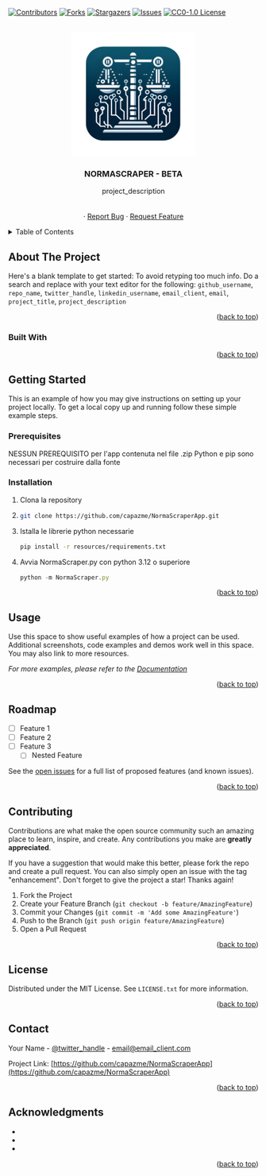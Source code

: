<!-- Improved compatibility of back to top link: See: https://github.com/othneildrew/Best-README-Template/pull/73 -->
<a name="readme-top"></a>
<!--
*** Thanks for checking out the Best-README-Template. If you have a suggestion
*** that would make this better, please fork the repo and create a pull request
*** or simply open an issue with the tag "enhancement".
*** Don't forget to give the project a star!
*** Thanks again! Now go create something AMAZING! :D
-->



<!-- PROJECT SHIELDS -->
<!--
*** I'm using markdown "reference style" links for readability.
*** Reference links are enclosed in brackets [ ] instead of parentheses ( ).
*** See the bottom of this document for the declaration of the reference variables
*** for contributors-url, forks-url, etc. This is an optional, concise syntax you may use.
*** https://www.markdownguide.org/basic-syntax/#reference-style-links
-->
[![Contributors][contributors-shield]][contributors-url]
[![Forks][forks-shield]][forks-url]
[![Stargazers][stars-shield]][stars-url]
[![Issues][issues-shield]][issues-url]
[![CC0-1.0 License][license-shield]][license-url]



<!-- PROJECT LOGO -->
<br />
<div align="center">
  <a href="https://github.com/capazme/NormaScraperApp">
    <img src="resources/logo.png" alt="Logo" width="250" height="250">
  </a>

<h3 align="center">NORMASCRAPER - BETA</h3>

  <p align="center">
    project_description
    <br />
    <br />
    <br />
    ·
    <a href="https://github.com/capazme/NormaScraperApp/issues/new?labels=bug&template=bug-report---.md">Report Bug</a>
    ·
    <a href="https://github.com/capazme/NormaScraperApp/issues/new?labels=enhancement&template=feature-request---.md">Request Feature</a>
  </p>
</div>



<!-- TABLE OF CONTENTS -->
<details>
  <summary>Table of Contents</summary>
  <ol>
    <li>
      <a href="#about-the-project">About The Project</a>
      <ul>
        <li><a href="#built-with">Built With</a></li>
      </ul>
    </li>
    <li>
      <a href="#getting-started">Getting Started</a>
      <ul>
        <li><a href="#prerequisites">Prerequisites</a></li>
        <li><a href="#installation">Installation</a></li>
      </ul>
    </li>
    <li><a href="#usage">Usage</a></li>
    <li><a href="#roadmap">Roadmap</a></li>
    <li><a href="#contributing">Contributing</a></li>
    <li><a href="#license">License</a></li>
    <li><a href="#contact">Contact</a></li>
    <li><a href="#acknowledgments">Acknowledgments</a></li>
  </ol>
</details>



<!-- ABOUT THE PROJECT -->
## About The Project


Here's a blank template to get started: To avoid retyping too much info. Do a search and replace with your text editor for the following: `github_username`, `repo_name`, `twitter_handle`, `linkedin_username`, `email_client`, `email`, `project_title`, `project_description`

<p align="right">(<a href="#readme-top">back to top</a>)</p>



### Built With


<p align="right">(<a href="#readme-top">back to top</a>)</p>



<!-- GETTING STARTED -->
## Getting Started

This is an example of how you may give instructions on setting up your project locally.
To get a local copy up and running follow these simple example steps.

### Prerequisites
NESSUN PREREQUISITO per l'app contenuta nel file .zip
Python e pip sono necessari per costruire dalla fonte

### Installation

1. Clona la repository
2. ```sh
   git clone https://github.com/capazme/NormaScraperApp.git
   ```
3. Istalla le librerie python necessarie
   ```sh
   pip install -r resources/requirements.txt
   ```
4. Avvia NormaScraper.py con python 3.12 o superiore
   ```js
   python -m NormaScraper.py
   ```

<p align="right">(<a href="#readme-top">back to top</a>)</p>

<!-- USAGE EXAMPLES -->

## Usage

Use this space to show useful examples of how a project can be used. Additional screenshots, code examples and demos work well in this space. You may also link to more resources.

_For more examples, please refer to the [Documentation](https://example.com)_

<p align="right">(<a href="#readme-top">back to top</a>)</p>

<!-- ROADMAP -->

## Roadmap

- [ ] Feature 1
- [ ] Feature 2
- [ ] Feature 3
  - [ ] Nested Feature

See the [open issues](https://github.com/capazme/NormaScraperApp/issues) for a full list of proposed features (and known issues).

<p align="right">(<a href="#readme-top">back to top</a>)</p>

<!-- CONTRIBUTING -->

## Contributing

Contributions are what make the open source community such an amazing place to learn, inspire, and create. Any contributions you make are **greatly appreciated**.

If you have a suggestion that would make this better, please fork the repo and create a pull request. You can also simply open an issue with the tag "enhancement".
Don't forget to give the project a star! Thanks again!

1. Fork the Project
2. Create your Feature Branch (`git checkout -b feature/AmazingFeature`)
3. Commit your Changes (`git commit -m 'Add some AmazingFeature'`)
4. Push to the Branch (`git push origin feature/AmazingFeature`)
5. Open a Pull Request

<p align="right">(<a href="#readme-top">back to top</a>)</p>

<!-- LICENSE -->

## License

Distributed under the MIT License. See `LICENSE.txt` for more information.

<p align="right">(<a href="#readme-top">back to top</a>)</p>

<!-- CONTACT -->

## Contact

Your Name - [@twitter_handle](https://twitter.com/twitter_handle) - email@email_client.com

Project Link: [https://github.com/capazme/NormaScraperApp](https://github.com/capazme/NormaScraperApp)

<p align="right">(<a href="#readme-top">back to top</a>)</p>

<!-- ACKNOWLEDGMENTS -->

## Acknowledgments

* []()
* []()
* []()

<p align="right">(<a href="#readme-top">back to top</a>)</p>

<!-- MARKDOWN LINKS & IMAGES -->

<!-- https://www.markdownguide.org/basic-syntax/#reference-style-links -->

```

```

[contributors-url]: https://github.com/capazme/NormaScraperApp/graphs/contributors
[forks-shield]: https://img.shields.io/github/forks/capazme/NormaScraperApp.svg?style=for-the-badge
[forks-url]: https://github.com/capazme/NormaScraperApp/network/members
[stars-shield]: https://img.shields.io/github/stars/capazme/NormaScraperApp.svg?style=for-the-badge
[stars-url]: https://github.com/capazme/NormaScraperApp/stargazers
[issues-shield]: https://img.shields.io/github/issues/capazme/NormaScraperApp.svg?style=for-the-badge
[issues-url]: https://github.com/capazme/NormaScraperApp/issues
[license-shield]: https://img.shields.io/github/license/capazme/NormaScraperApp.svg?style=for-the-badge
[license-url]: https://github.com/capazme/NormaScraperApp/blob/master/LICENSE.txt
[linkedin-shield]: https://img.shields.io/badge/-LinkedIn-black.svg?style=for-the-badge&logo=linkedin&colorB=555
[product-screenshot]: resources/screen.png
[contributors-shield]: https://img.shields.io/github/contributors/capazme/NormaScraperApp.svg?style=for-the-badge
